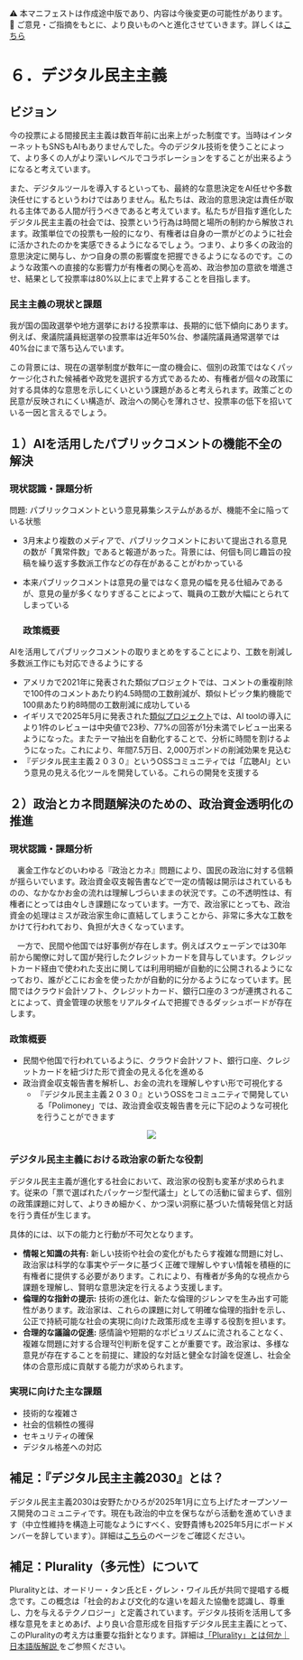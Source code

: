 ⚠️ 本マニフェストは作成途中版であり、内容は今後変更の可能性があります。  
💬 ご意見・ご指摘をもとに、より良いものへと進化させていきます。詳しくは[こちら](README.md#このマニフェスト自身もみんなの知恵を集めて改善していきます)

# ６．デジタル民主主義

## ビジョン

今の投票による間接民主主義は数百年前に出来上がった制度です。当時はインターネットもSNSもAIもありませんでした。今のデジタル技術を使うことによって、より多くの人がより深いレベルでコラボレーションをすることが出来るようになると考えています。

また、デジタルツールを導入するといっても、最終的な意思決定をAI任せや多数決任せにするというわけではありません。私たちは、政治的意思決定は責任が取れる主体である人間が行うべきであると考えています。私たちが目指す進化したデジタル民主主義の社会では、投票という行為は時間と場所の制約から解放されます。政策単位での投票も一般的になり、有権者は自身の一票がどのように社会に活かされたのかを実感できるようになるでしょう。つまり、より多くの政治的意思決定に関与し、かつ自身の票の影響度を把握できるようになるのです。このような政策への直接的な影響力が有権者の関心を高め、政治参加の意欲を増進させ、結果として投票率は80%以上にまで上昇することを目指します。

### 民主主義の現状と課題

我が国の国政選挙や地方選挙における投票率は、長期的に低下傾向にあります。例えば、衆議院議員総選挙の投票率は近年50%台、参議院議員通常選挙では40%台にまで落ち込んでいます。

この背景には、現在の選挙制度が数年に一度の機会に、個別の政策ではなくパッケージ化された候補者や政党を選択する方式であるため、有権者が個々の政策に対する具体的な意思を示しにくいという課題があると考えられます。政策ごとの民意が反映されにくい構造が、政治への関心を薄れさせ、投票率の低下を招いている一因と言えるでしょう。

## １）AIを活用したパブリックコメントの機能不全の解決

### 現状認識・課題分析

問題: パブリックコメントという意見募集システムがあるが、機能不全に陥っている状態

* 3月末より複数のメディアで、パブリックコメントにおいて提出される意見の数が「異常件数」であると報道があった。背景には、何個も同じ趣旨の投稿を繰り返す多数派工作などの存在があることがわかっている  
* 本来パブリックコメントは意見の量ではなく意見の幅を見る仕組みであるが、意見の量が多くなりすぎることによって、職員の工数が大幅にとられてしまっている

  ### 政策概要

AIを活用してパブリックコメントの取りまとめをすることにより、工数を削減し多数派工作にも対応できるようにする

* アメリカで2021年に発表された類似プロジェクトでは、コメントの重複削除で100件のコメントあたり約4.5時間の工数削減が、類似トピック集約機能で100県あたり約8時間の工数削減に成功している  
* イギリスで2025年5月に発表された[類似プロジェクト](%20https://ai.gov.uk/blogs/evaluating-consult-an-ai-tool-for-enhanced-public-consultation-analysis/)では、AI toolの導入により1件のレビューは中央値で23秒、77%の回答が1分未満でレビュー出来るようになった。またテーマ抽出を自動化することで、分析に時間を割けるようになった。これにより、年間7.5万日、2,000万ポンドの削減効果を見込む  
* 『デジタル民主主義２０３０』というOSSコミュニティでは「広聴AI」という意見の見える化ツールを開発している。これらの開発を支援する

## ２）政治とカネ問題解決のための、政治資金透明化の推進

### 現状認識・課題分析

　裏金工作などのいわゆる『政治とカネ』問題により、国民の政治に対する信頼が揺らいでいます。政治資金収支報告書などで一定の情報は開示はされているものの、なかなかお金の流れは理解しづらいままの状況です。この不透明性は、有権者にとっては由々しき課題になっています。一方で、政治家にとっても、政治資金の処理はミスが政治家生命に直結してしまうことから、非常に多大な工数をかけて行われており、負担が大きくなっています。

　一方で、民間や他国では好事例が存在します。例えばスウェーデンでは30年前から閣僚に対して国が発行したクレジットカードを貸与しています。クレジットカード経由で使われた支出に関しては利用明細が自動的に公開されるようになっており、誰がどこにお金を使ったかが自動的に分かるようになっています。民間ではクラウド会計ソフト、クレジットカード、銀行口座の３つが連携されることによって、資金管理の状態をリアルタイムで把握できるダッシュボードが存在します。

### 政策概要

* 民間や他国で行われているように、クラウド会計ソフト、銀行口座、クレジットカードを紐づけた形で資金の見える化を進める  
* 政治資金収支報告書を解析し、お金の流れを理解しやすい形で可視化する  
  * 『デジタル民主主義２０３０』というOSSをコミュニティで開発している「Polimoney」では、政治資金収支報告書を元に下記のような可視化を行うことができます  
<p align="center">
  <img src="https://github.com/user-attachments/assets/bf5de7d9-c5d6-4eea-8154-579693106340">
</p>

### デジタル民主主義における政治家の新たな役割

デジタル民主主義が進化する社会において、政治家の役割も変革が求められます。従来の「票で選ばれたパッケージ型代議士」としての活動に留まらず、個別の政策課題に対して、よりきめ細かく、かつ深い洞察に基づいた情報発信と対話を行う責任が生じます。

具体的には、以下の能力と行動が不可欠となります。

*   **情報と知識の共有:** 新しい技術や社会の変化がもたらす複雑な問題に対し、政治家は科学的な事実やデータに基づく正確で理解しやすい情報を積極的に有権者に提供する必要があります。これにより、有権者が多角的な視点から課題を理解し、賢明な意思決定を行えるよう支援します。
*   **倫理的な指針の提示:** 技術の進化は、新たな倫理的ジレンマを生み出す可能性があります。政治家は、これらの課題に対して明確な倫理的指針を示し、公正で持続可能な社会の実現に向けた政策形成を主導する役割を担います。
*   **合理的な議論の促進:** 感情論や短期的なポピュリズムに流されることなく、複雑な問題に対する合理적인判断を促すことが重要です。政治家は、多様な意見が存在することを前提に、建設的な対話と健全な討論を促進し、社会全体の合意形成に貢献する能力が求められます。

### 実現に向けた主な課題

*   技術的な複雑さ
*   社会的信頼性の獲得
*   セキュリティの確保
*   デジタル格差への対応

## 補足：『デジタル民主主義2030』とは？

デジタル民主主義2030は安野たかひろが2025年1月に立ち上げたオープンソース開発のコミュニティです。現在も政治的中立を保ちながら活動を進めていきます（中立性維持を構造上可能なようにすべく、安野貴博も2025年5月にボードメンバーを辞しています）。詳細は[こちら](https://dd2030.org/)のページをご確認ください。

## 補足：Plurality（多元性）について

Pluralityとは、オードリー・タン氏とE・グレン・ワイル氏が共同で提唱する概念です。この概念は「社会的および文化的な違いを超えた協働を認識し、尊重し、力を与えるテクノロジー」と定義されています。デジタル技術を活用して多様な意見をまとめあげ、より良い合意形成を目指すデジタル民主主義にとって、このPluralityの考え方は重要な指針となります。詳細は[「Plurality」とは何か｜日本語版解説
](https://wired.jp/article/what-is-plurality-book/)をご参照ください。

